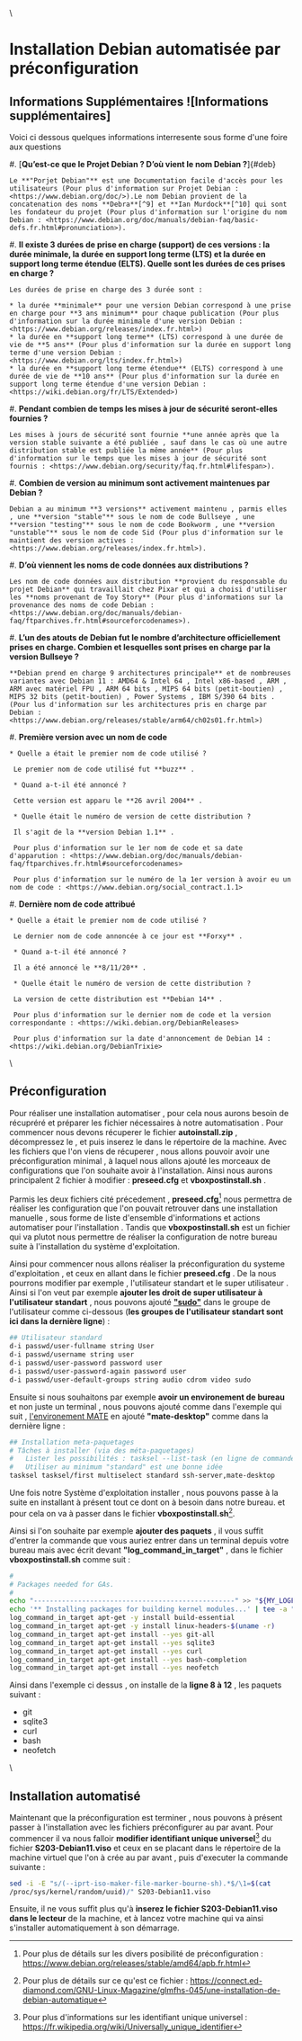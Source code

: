 \

# Installation Debian automatisée par préconfiguration

## Informations Supplémentaires ![Informations supplémentaires]

Voici ci dessous quelques informations interresente sous forme d'une foire aux questions

 #. [__Qu’est-ce que le Projet Debian ? D’où vient le nom Debian ?__]{#deb}
 
    Le **"Porjet Debian"** est une Documentation facile d'accès pour les utilisateurs (Pour plus d'information sur Projet Debian : <https://www.debian.org/doc/>).Le nom Debian provient de la concatenation des noms **Debra**[^9] et **Ian Murdock**[^10] qui sont les fondateur du projet (Pour plus d'information sur l'origine du nom Debian : <https://www.debian.org/doc/manuals/debian-faq/basic-defs.fr.html#pronunciation>).

[^9]: Il s'agit du nom de la femme du créateur du projet
[^10]: Pour plus d'information sur Ian Murdock : <https://fr.wikipedia.org/wiki/Ian_Murdock>

 #. __Il existe 3 durées de prise en charge (support) de ces versions : la durée minimale, la durée en support long terme (LTS) et la durée en support long terme étendue (ELTS). Quelle sont les durées de ces prises en charge ?__
    
    Les durées de prise en charge des 3 durée sont :
    
    * la durée **minimale** pour une version Debian correspond à une prise en charge pour **3 ans minimum** pour chaque publication (Pour plus d'information sur la durée minimale d'une version Debian : <https://www.debian.org/releases/index.fr.html>)
    * la durée en **support long terme** (LTS) correspond à une durée de vie de **5 ans** (Pour plus d'information sur la durée en support long terme d'une version Debian : <https://www.debian.org/lts/index.fr.html>)
    * la durée en **support long terme étendue** (ELTS) correspond à une durée de vie de **10 ans** (Pour plus d'information sur la durée en support long terme étendue d'une version Debian : <https://wiki.debian.org/fr/LTS/Extended>)
 
 #. __Pendant combien de temps les mises à jour de sécurité seront-elles fournies ?__
 
    Les mises à jours de sécurité sont fournie **une année après que la version stable suivante a été publiée , sauf dans le cas où une autre distribution stable est publiée la même année** (Pour plus d'information sur le temps que les mises à jour de sécurité sont fournis : <https://www.debian.org/security/faq.fr.html#lifespan>).
 
 #. __Combien de version au minimum sont activement maintenues par Debian ?__
 
    Debian a au minimum **3 versions** activement maintenu , parmis elles , une **version "stable"** sous le nom de code Bullseye , une **version "testing"** sous le nom de code Bookworm , une **version "unstable"** sous le nom de code Sid (Pour plus d'information sur le maintient des version actives : <https://www.debian.org/releases/index.fr.html>).
 
 #. __D’où viennent les noms de code données aux distributions ?__

    Les nom de code données aux distribution **provient du responsable du projet Debian** qui travaillait chez Pixar et qui a choisi d'utiliser les **noms provenant de Toy Story** (Pour plus d'informations sur la provenance des noms de code Debian : <https://www.debian.org/doc/manuals/debian-faq/ftparchives.fr.html#sourceforcodenames>).
 
 #. __L’un des atouts de Debian fut le nombre d’architecture officiellement prises en charge. Combien et lesquelles sont prises en charge par la version Bullseye ?__
 
    **Debian prend en charge 9 architectures principale** et de nombreuses variantes avec Debian 11 : AMD64 & Intel 64 , Intel x86-based , ARM , ARM avec matériel FPU , ARM 64 bits , MIPS 64 bits (petit-boutien) , MIPS 32 bits (petit-boutien) , Power Systems , IBM S/390 64 bits . (Pour lus d'information sur les architectures pris en charge par Debian : <https://www.debian.org/releases/stable/arm64/ch02s01.fr.html>)
 
 #. __Première version avec un nom de code__
 
    * Quelle a était le premier nom de code utilisé ?
 
     Le premier nom de code utilisé fut **buzz** .
     
     * Quand a-t-il été annoncé ?
     
     Cette version est apparu le **26 avril 2004** .
     
     * Quelle était le numéro de version de cette distribution ?
     
     Il s'agit de la **version Debian 1.1** .
     
     Pour plus d'information sur le 1er nom de code et sa date d'apparution : <https://www.debian.org/doc/manuals/debian-faq/ftparchives.fr.html#sourceforcodenames>
     
     Pour plus d'information sur le numéro de la 1er version à avoir eu un nom de code : <https://www.debian.org/social_contract.1.1>
     
 #. __Dernière nom de code attribué__
 
    * Quelle a était le premier nom de code utilisé ?
 
     Le dernier nom de code annoncée à ce jour est **Forxy** .
     
     * Quand a-t-il été annoncé ?
     
     Il a été annoncé le **8/11/20** .
     
     * Quelle était le numéro de version de cette distribution ?
     
     La version de cette distribution est **Debian 14** .
     
     Pour plus d'information sur le dernier nom de code et la version correspondante : <https://wiki.debian.org/DebianReleases>
     
     Pour plus d'information sur la date d'annoncement de Debian 14 : <https://wiki.debian.org/DebianTrixie>
 
\
 
## Préconfiguration

 
Pour réaliser une installation automatiser , pour cela nous aurons besoin de récupréré et préparer les fichier nécessaires à notre automatisation . Pour commencer nous devons récuperer le fichier **autoinstall.zip** , décompressez le , et puis inserez le dans le répertoire de la machine. Avec les fichiers que l'on viens de récuperer , nous allons pouvoir avoir une préconfiguration minimal , à laquel nous allons ajouté les morceaux de configurations que l'on souhaite avoir à l'installation. Ainsi nous aurons principalent 2 fichier à modifier : **preseed.cfg** et **vboxpostinstall.sh** .

Parmis les deux fichiers cité précedement , **preseed.cfg**[^11] nous permettra de réaliser les configuration que l'on pouvait retrouver dans une installation manuelle , sous forme de liste d'ensemble d'informations et actions automatiser pour l'installation . Tandis que **vboxpostinstall.sh** est un fichier qui va plutot nous permettre de réaliser la configuration de notre bureau suite à l'installation du système d'exploitation.

[^11]: Pour plus de détails sur les divers posibilité de préconfiguration : <https://www.debian.org/releases/stable/amd64/apb.fr.html>

Ainsi pour commencer nous allons réaliser la préconfiguration du systeme d'exploitation , et ceux en allant dans le fichier **preseed.cfg** .
De la nous pourrons modifier par exemple , l'utilisateur standart et le super utilisateur . Ainsi si l'on veut par exemple **ajouter les droit de super utilisateur à l'utilisateur standart** , nous pouvons ajouté [**"sudo"**](#sudo) dans le groupe de l'utilisateur comme ci-dessous (**les groupes de l'utilisateur standart sont ici dans la dernière ligne**) :

```Bash
## Utilisateur standard
d-i passwd/user-fullname string User
d-i passwd/username string user
d-i passwd/user-password password user
d-i passwd/user-password-again password user
d-i passwd/user-default-groups string audio cdrom video sudo
```

Ensuite si nous souhaitons par exemple **avoir un environement de bureau** et non juste un terminal , nous pouvons ajouté comme dans l'exemple qui suit , [l'environement MATE](#mate) en ajouté **"mate-desktop"** comme dans la dernière ligne :

```Bash
## Installation meta-paquetages
# Tâches à installer (via des méta-paquetages)
#   Lister les possibilités : tasksel --list-task (en ligne de commande)
#   Utiliser au minimum "standard" est une bonne idée
tasksel tasksel/first multiselect standard ssh-server,mate-desktop
```

Une fois notre Système d'exploitation installer , nous pouvons passe à la suite en installant à présent tout ce dont on à besoin dans notre bureau. et pour cela on va à passer dans le fichier **vboxpostinstall.sh**[^12].

[^12]: Pour plus de détails sur ce qu'est ce fichier : <https://connect.ed-diamond.com/GNU-Linux-Magazine/glmfhs-045/une-installation-de-debian-automatique>

Ainsi si l'on souhaite par exemple **ajouter des paquets** , il vous suffit d'entrer la commande que vous auriez entrer dans un terminal depuis votre bureau mais avec écrit devant **"log_command_in_target"** , dans le fichier **vboxpostinstall.sh** comme suit :

```Bash
#
# Packages needed for GAs.
#
echo "--------------------------------------------------" >> "${MY_LOGFILE}"
echo '** Installing packages for building kernel modules...' | tee -a "${MY_LOGFILE}"
log_command_in_target apt-get -y install build-essential
log_command_in_target apt-get -y install linux-headers-$(uname -r)
log_command_in_target apt-get install --yes git-all
log_command_in_target apt-get install --yes sqlite3
log_command_in_target apt-get install --yes curl
log_command_in_target apt-get install --yes bash-completion
log_command_in_target apt-get install --yes neofetch
```

Ainsi dans l'exemple ci dessus , on installe de la **ligne 8 à 12** , les paquets suivant :

   * git
   * sqlite3
   * curl
   * bash
   * neofetch

\

## Installation automatisé

Maintenant que la préconfiguration est terminer , nous pouvons à présent passer à l'installation avec les fichiers préconfigurer au par avant. Pour commencer il va nous falloir **modifier identifiant unique universel**[^13] du fichier **S203-Debian11.viso** et ceux en se placant dans le répertoire de la machine virtuel que l'on à crée au par avant , puis d'executer la commande suivante : 

[^13]: Pour plus d'informations sur les identifiant unique universel : <https://fr.wikipedia.org/wiki/Universally_unique_identifier>

```Bash
sed -i -E "s/(--iprt-iso-maker-file-marker-bourne-sh).*$/\1=$(cat 
/proc/sys/kernel/random/uuid)/" S203-Debian11.viso
```

Ensuite, il ne vous suffit plus qu'à **inserez le fichier S203-Debian11.viso dans le lecteur** de la machine, et à lancez votre machine qui va ainsi s'installer automatiquement à son démarrage.
